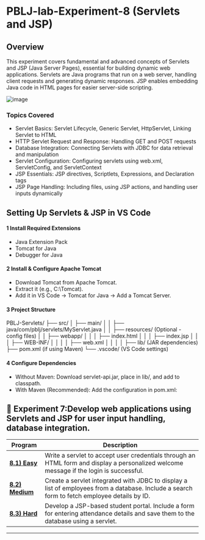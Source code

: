 # PBLJ-lab-Experiment-8 (Servlets and JSP)

## Overview

This experiment covers fundamental and advanced concepts of Servlets and JSP (Java Server Pages), essential for building dynamic web applications. Servlets are Java programs that run on a web server, handling client requests and generating dynamic responses. JSP enables embedding Java code in HTML pages for easier server-side scripting.

![image](https://github.com/user-attachments/assets/e2cfb9b4-a49e-48ea-af6f-c791853ca269)

### Topics Covered

- Servlet Basics: Servlet Lifecycle, Generic Servlet, HttpServlet, Linking Servlet to HTML
- HTTP Servlet Request and Response: Handling GET and POST requests
- Database Integration: Connecting Servlets with JDBC for data retrieval and manipulation
- Servlet Configuration: Configuring servlets using web.xml, ServletConfig, and ServletContext
- JSP Essentials: JSP directives, Scriptlets, Expressions, and Declaration tags
- JSP Page Handling: Including files, using JSP actions, and handling user inputs dynamically

## Setting Up Servlets & JSP in VS Code
#### 1 Install Required Extensions
- Java Extension Pack
- Tomcat for Java
- Debugger for Java
  
#### 2 Install & Configure Apache Tomcat
- Download Tomcat from Apache Tomcat.
- Extract it (e.g., C:\Tomcat).
- Add it in VS Code → Tomcat for Java → Add a Tomcat Server.

#### 3 Project Structure
PBLJ-Servlets/
├── src/
│   ├── main/
│   │   ├── java/com/pblj/servlets/MyServlet.java
│   │   ├── resources/ (Optional - config files)
│   │   ├── webapp/
│   │   │   ├── index.html
│   │   │   ├── index.jsp
│   │   │   ├── WEB-INF/
│   │   │   │   ├── web.xml
│   │   │   │   ├── lib/ (JAR dependencies)
├── pom.xml (if using Maven)
└── .vscode/ (VS Code settings)

#### 4 Configure Dependencies
- Without Maven: Download servlet-api.jar, place in lib/, and add to classpath.
- With Maven (Recommended): Add the configuration in pom.xml:


## 📌 Experiment 7:Develop web applications using Servlets and JSP for user input handling, database integration.

| Program    | Description                                 |
|------------|---------------------------------------------|
| **[8.1) Easy](/Exp8.1.java)** |Write a servlet to accept user credentials through an HTML form and display a personalized welcome message if the login is successful. |
| **[8.2) Medium](/Exp8.2.java)** |Create a servlet integrated with JDBC to display a list of employees from a database. Include a search form to fetch employee details by ID.|
| **[8.3) Hard](/Exp8.3.java)** | Develop a JSP-based student portal. Include a form for entering attendance details and save them to the database using a servlet.|

-----
